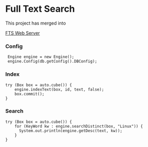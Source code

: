 # Full Text Search

This project has merged into 

[FTS Web Server](https://github.com/iboxdb/ftserver)



### Config

```
 Engine engine = new Engine();
 engine.Config(db.getConfig().DBConfig);
```


### Index 

```
try (Box box = auto.cube()) {
    engine.indexText(box, id, text, false);
    box.commit();
}
```


### Search

```
try (Box box = auto.cube()) {
    for (KeyWord kw : engine.searchDistinct(box, "Linux")) {
      System.out.println(engine.getDesc(text, kw));
    }
}
```
